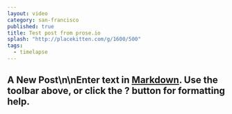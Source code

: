 ```yaml
---
layout: video
category: san-francisco
published: true
title: Test post from prose.io
splash: "http://placekitten.com/g/1600/500"
tags: 
  - timelapse
---
```


## A New Post\n\nEnter text in [Markdown](http://daringfireball.net/projects/markdown/). Use the toolbar above, or click the **?** button for formatting help.
